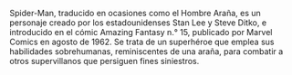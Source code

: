 Spider-Man, traducido en ocasiones como el Hombre Araña, es un personaje creado por los estadounidenses Stan Lee y Steve Ditko, e introducido en el cómic Amazing Fantasy n.° 15, publicado por Marvel Comics en agosto de 1962. Se trata de un superhéroe que emplea sus habilidades sobrehumanas, reminiscentes de una araña, para combatir a otros supervillanos que persiguen fines siniestros.